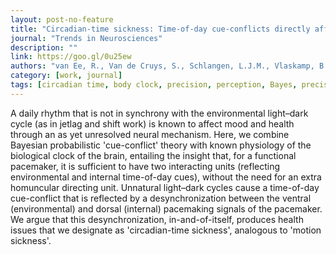 ```yaml
---
layout: post-no-feature
title: "Circadian-time sickness: Time-of-day cue-conflicts directly affect health"
journal: "Trends in Neurosciences"
description: ""
link: https://goo.gl/0u25ew
authors: "van Ee, R., Van de Cruys, S., Schlangen, L.J.M., Vlaskamp, B.N.S."
category: [work, journal]
tags: [circadian time, body clock, precision, perception, Bayes, precision]
---
```


A daily rhythm that is not in synchrony with the environmental light–dark cycle (as in jetlag and shift work) is known to affect mood and health through an as yet unresolved neural mechanism. Here, we combine Bayesian probabilistic 'cue-conflict' theory with known physiology of the biological clock of the brain, entailing the insight that, for a functional pacemaker, it is sufficient to have two interacting units (reflecting environmental and internal time-of-day cues), without the need for an extra homuncular directing unit. Unnatural light–dark cycles cause a time-of-day cue-conflict that is reflected by a desynchronization between the ventral (environmental) and dorsal (internal) pacemaking signals of the pacemaker. We argue that this desynchronization, in-and-of-itself, produces health issues that we designate as 'circadian-time sickness', analogous to 'motion sickness'.
